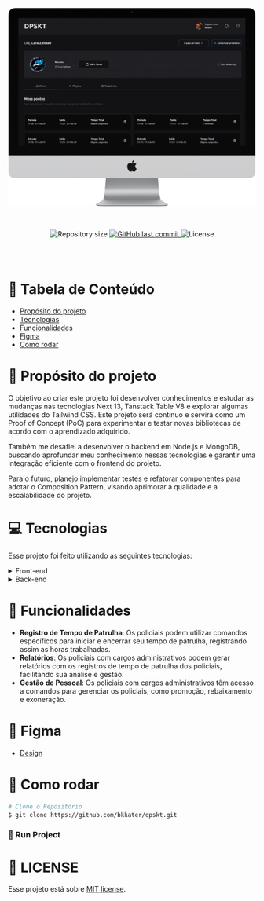 <p align="center">
   <img src=".github/mockup.png" />
</p>

<br />

<p align="center">	
  
  <img alt="Repository size" src="https://img.shields.io/github/repo-size/bkkater/dpskt?color=6CBAD9&style=for-the-badge">

  <a href="https://github.com/bkkater/dpskt/commits/master">
    <img alt="GitHub last commit" src="https://img.shields.io/github/last-commit/bkkater/dpskt?color=6CBAD9&style=for-the-badge">
  </a> 
  
  <img alt="License" src="https://img.shields.io/badge/license-MIT-6CBAD9?style=for-the-badge">
</p>

<br />
<br />

# :pushpin: Tabela de Conteúdo

- [Propósito do projeto](#closed_book-propósito-do-projeto)
- [Tecnologias](#computer-tecnologias)
- [Funcionalidades](#rocket-funcionalidades)
- [Figma](#lipstic-figma)
- [Como rodar](#construction_worker-como-rodar)

# :closed_book: Propósito do projeto

O objetivo ao criar este projeto foi desenvolver conhecimentos e estudar as mudanças nas tecnologias Next 13, Tanstack Table V8 e explorar algumas utilidades do Tailwind CSS. Este projeto será contínuo e servirá como um Proof of Concept (PoC) para experimentar e testar novas bibliotecas de acordo com o aprendizado adquirido.

Também me desafiei a desenvolver o backend em Node.js e MongoDB, buscando aprofundar meu conhecimento nessas tecnologias e garantir uma integração eficiente com o frontend do projeto.

Para o futuro, planejo implementar testes e refatorar componentes para adotar o Composition Pattern, visando aprimorar a qualidade e a escalabilidade do projeto.

# :computer: Tecnologias

Esse projeto foi feito utilizando as seguintes tecnologias:

<details>
  <summary>Front-end</summary>

- [React](https://pt-br.reactjs.org/)
- [Next.js](https://nextjs.org/)
- [Tailwind CSS](https://tailwindcss.com/)
- [Next-Auth](https://next-auth.js.org/)
- [React Hook Form](https://react-hook-form.com/)
- [Axios](https://www.npmjs.com/package/axios)
- [Date-fns](https://date-fns.org/)
- [Yup](https://www.npmjs.com/package/yup)
- [Ant Design (Antd)](https://ant.design/)

</details>

<details>
  <summary>Back-end</summary>

</details>

# :rocket: Funcionalidades

- **Registro de Tempo de Patrulha**: Os policiais podem utilizar comandos específicos para iniciar e encerrar seu tempo de patrulha, registrando assim as horas trabalhadas.
- **Relatórios**: Os policiais com cargos administrativos podem gerar relatórios com os registros de tempo de patrulha dos policiais, facilitando sua análise e gestão.
- **Gestão de Pessoal**: Os policiais com cargos administrativos têm acesso a comandos para gerenciar os policiais, como promoção, rebaixamento e exoneração.

# :lipstick: Figma

- [Design](<[https://ant.design/](https://www.figma.com/design/RyMKw2xQLhP633pX8Gd05F/DP?node-id=101-115&t=iP8dukPWbkdQ5JfA-1)>)

# :construction_worker: Como rodar

```bash
# Clone o Repositório
$ git clone https://github.com/bkkater/dpskt.git
```

### 📱 Run Project

# :closed_book: LICENSE

Esse projeto está sobre [MIT license](./LICENSE).

